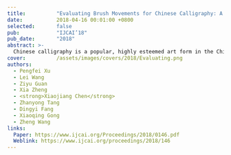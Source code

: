 ```yaml
---
title:          "Evaluating Brush Movements for Chinese Calligraphy: A Computer Vision Based Approach"
date:           2018-04-16 00:01:00 +0800
selected:       false
pub:            "IJCAI’18"
pub_date:       "2018"
abstract: >-
  Chinese calligraphy is a popular, highly esteemed art form in the Chinese cultural sphere and worldwide. Ink brushes are the traditional writing tool for Chinese calligraphy and the subtle nuances of brush movements have a great impact on the aesthetics of the written characters. However, mastering the brush movement is a challenging task for many calligraphy learners as it requires many years’ practice and expert supervision. This paper presents a novel approach to help Chinese calligraphy learners to quantify the quality of brush movements without expert involvement. Our approach extracts the brush trajectories from a video stream; it then compares them with example templates of reputed calligraphers to produce a score for the writing quality. We achieve this by first developing a novel neural network to extract the spatial and temporal movement features from the video stream. We then employ methods developed in the computer vision and signal processing domains to track the brush movement trajectory and calculate the score. We conducted extensive experiments and user studies to evaluate our approach. Experimental results show that our approach is highly accurate in identifying brush movements, yielding an average accuracy of 90%, and the generated score is within 3% of errors when compared to the one given by human experts.
cover:          /assets/images/covers/2018/Evaluating.png
authors:
  - Pengfei Xu
  - Lei Wang
  - Ziyu Guan
  - Xia Zheng
  - <strong>Xiaojiang Chen</strong>
  - Zhanyong Tang
  - Dingyi Fang
  - Xiaoqing Gong
  - Zheng Wang
links:
  Paper: https://www.ijcai.org/Proceedings/2018/0146.pdf
  Weblink: https://www.ijcai.org/proceedings/2018/146
---
```

